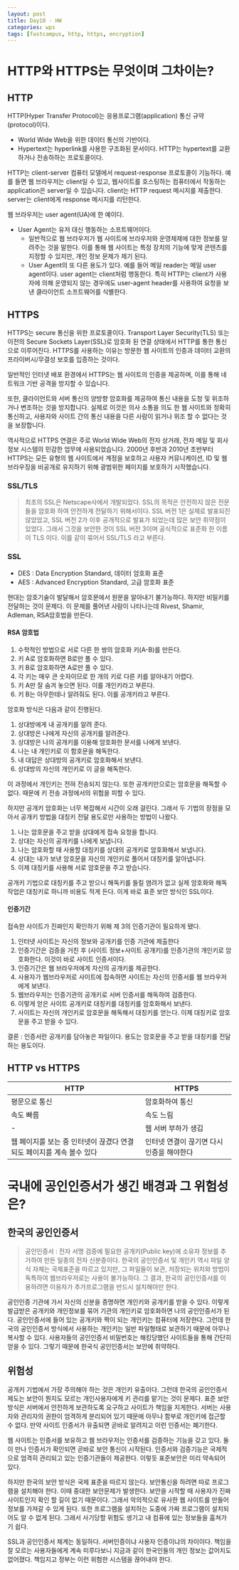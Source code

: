 ```yaml
---
layout: post
title: Day10 - HW
categories: wps
tags: [fastcampus, http, https, encryption]
---
```


# HTTP와 HTTPS는 무엇이며 그차이는?

## HTTP

HTTP(Hyper Transfer Protocol)는 응용프로그램(application) 통신 규약(protocol)이다.

- World Wide Web을 위한 데이터 통신의 기반이다.
- Hypertext는 hyperlink를 사용한 구조화된 문서이다. HTTP는 hypertext를 교환하거나 전송하하는 프로토콜이다.

HTTP는 client-server 컴퓨터 모델에서 request-response 프로토콜이 기능하다. 예를 들면 웹 브라우저는 client일 수 있고, 웹사이트를 호스팅하는 컴퓨터에서 작동하는 application은 server일 수 있습니다. client는 HTTP request 메시지를 제출한다. server는 client에게 response 메시지를 리턴한다.

웹 브라우저는 user agent(UA)에 한 예이다.
- User Agent는 유저 대신 행동하는 소프트웨어이다.
  - 일반적으로 웹 브라우저가 웹 사이트에 브라우저와 운영체제에 대한 정보를 알려주는 것을 말한다. 이를 통해 웹 사이트는 특정 장치의 기능에 맞게 콘텐츠를 지정할 수 있지만, 개인 정보 문제가 제기 된다.
  - User Agent의 또 다른 용도가 있다. 예를 들어 메일 reader는 메일 user agent이다. user agent는 client처럼 행동한다. 특히 HTTP는 client가 사용자에 의해 운영되지 않는 경우에도 user-agent header를 사용하여 요청을 보낸 클라이언트 소프트웨어를 식별한다.

## HTTPS
HTTPS는 secure 통신을 위한 프로토콜이다. Transport Layer Security(TLS) 또는 이전의 Secure Sockets Layer(SSL)로 암호화 된 연결 상태에서 HTTP를 통한 통신으로 이루어진다. HTTPS를 사용하는 이유는 방문한 웹 사이트의 인증과 데이터 교환의 프라이버시/무결성 보호를 입증하는 것이다.

일반적인 인터넷 배포 환경에서 HTTPS는 웹 사이트의 인증을 제공하며, 이를 통해 네트워크 기반 공격을 방지할 수 있습니다.

또한, 클라이언트와 서버 통신의 양방향 암호화를 제공하여 통신 내용을 도청 및 위조하거나 변조하는 것을 방지합니다. 실제로 이것은 의사 소통을 의도 한 웹 사이트와 정확히 통신하고, 사용자와 사이트 간의 통신 내용을 다른 사람이 읽거나 위조 할 수 없다는 것을 보장합니다.

역사적으로 HTTPS 연결은 주로 World Wide Web의 전자 상거래, 전자 메일 및 회사 정보 시스템의 민감한 업무에 사용되었습니다. 2000년 후반과 2010년 초반부터 HTTPS는 모든 유형의 웹 사이트에서 계정을 보호하고 사용자 커뮤니케이션, ID 및 웹 브라우징을 비공개로 유지하기 위해 광범위한 페이지를 보호하기 시작했습니다.

### SSL/TLS
> 최초의 SSL은 Netscape사에서 개발되었다. SSL의 목적은 안전하지 않은 전문들을 암호화 하여 안전하게 전달하기 위해서이다. SSL 버전 1은 실제로 발표되진 않았었고, SSL 버전 2가 이후 공개적으로 발표가 되었는데 많은 보안 취약점이 있었다. 그래서 그것을 보안한 것이 SSL 버전 3이며 공식적으로 표준화 한 이름이 TLS 이다. 이를 같이 묶어서 SSL/TLS 라고 부른다.


### SSL

- DES : Data Encryption Standard, 데이터 암호화 표준
- AES : Advanced Encryption Standard, 고급 암호화 표준

현대는 암호기술이 발달해서 암호문에서 원문을 알아내기 불가능하다. 하지만 비밀키를 전달하는 것이 문제다. 이 문제를 풀어낸 사람이 나타나는데 Rivest, Shamir, Adleman, RSA암호법을 만든다.

#### RSA 암호법
1. 수학적인 방법으로 서로 다른 한 쌍의 암호화 키(A-B)를 만든다.
2. 키 A로 암호화하면 B로만 풀 수 있다.
3. 키 B로 암호화하면 A로만 풀 수 있다.
4. 각 키는 매우 큰 숫자이므로 한 개의 키로 다른 키를 알아내기 어렵다.
5. 키 A만 잘 숨겨 놓으면 된다. 이를 개인키라고 부른다.
6. 키 B는 아무한테나 알려줘도 된다. 이를 공개키라고 부른다.

암호화 방식은 다음과 같이 진행된다.

1. 상대방에게 내 공개키를 알려 준다.
2. 상대방은 나에게 자신의 공개키를 알려준다.
3. 상대방은 나의 공개키를 이용해 암호화한 문서를 나에게 보낸다.
4. 나는 내 개인키로 이 함호문을 해독한다.
5. 내 대답은 상대방의 공개키로 암호화해서 보낸다.
6. 상대방의 자신의 개인키로 이 글을 해독한다.

이 과정에서 개인키는 전혀 전송되지 않는다. 또한 공개키만으로는 암호문을 해독할 수 없다. 때문에 키 전송 과정에서의 위험을 피할 수 있다.

하지만 공개키 암호화는 너무 복잡해서 시간이 오래 걸린다. 그래서 두 기법의 장점을 모아서 공개키 방법을 대칭키 전달 용도로만 사용하는 방법이 나왔다.

1. 나는 암호문을 주고 받을 상대에게 접속 요청을 합니다.
2. 상대는 자신의 공개키를 나에게 보냅니다.
3. 나는 암호화할 때 사용할 대칭키를 상대의 공개키로 암호화해서 보냅니다.
4. 상대는 내가 보낸 암호문을 자신의 개인키로 풀어서 대칭키를 알아냅니다.
5. 이제 대칭키를 사용해 서로 암호문을 주고 받습니다.

공개키 기법으로 대칭키를 주고 받으니 해독키를 들킬 염려가 없고 실제 암호화와 해독 작업은 대칭키로 하니까 비용도 적게 든다. 이게 바로 표준 보안 방식인 SSL이다.

#### 인증기간
접속한 사이트가 진짜인지 확인하기 위해 제 3의 인증기관이 필요하게 됐다.

1. 인터넷 사이트는 자신의 정보와 공개키를 인증 기관에 제출한다
2. 인증기간은 검증을 거친 후 (사이트 정보+사이트 공개키)를 인증기관의 개인키로 암호화한다. 이것이 바로 사이트 인증서이다.
3. 인증기간은 웹 브라우저에게 자신의 공개키를 제공한다.
4. 사용자가 웹브라우저로 사이트에 접속하면 사이트는 자신의 인증서를 웹 브라우저에게 보낸다.
5. 웹브라우저는 인증기관의 공개키로 서버 인증서를 해독하여 검증한다.
6. 이렇게 얻은 사이트 공개키로 대칭키를 대칭키를 암호화해서 보낸다.
7. 사이트는 자신의 개인키로 암호문을 해독해서 대칭키를 얻는다. 이제 대칭키로 암호문을 주고 받을 수 있다.

결론 : 인증서란 공개키를 담아놓은 파일이다. 용도는 암호문을 주고 받을 대칭키를 전달하는 용도이다.


## HTTP vs HTTPS

| HTTP    | HTTPS       |
| ------- | ----------- |
| 평문으로 통신 | 암호화하여 통신    |
| 속도 빠름   | 속도 느림       |
| -       | 웹 서버 부하가 생김 |
| 웹 페이지를 보는 중 인터넷이 끊겼다 연결되도 페이지를 계속 볼수 있다 | 인터넷 연결이 끊기면 다시 인증을 해야한다


# 국내에 공인인증서가 생긴 배경과 그 위험성은?


## 한국의 공인인증서

> 공인인증서 : 전자 서명 검증에 필요한 공개키(Public key)에 소유자 정보를 추가하여 만든 일종의 전자 신분증이다. 한국의 공인인증서 및 개인키 역시 파일 양식 자체는 국제표준을 따르고 있지만, 그 파일들이 보관, 저장되는 위치와 방법이 독특하여 웹브라우저로는 사용이 불가능하다. 그 결과, 한국의 공인인증서를 이용하려면 이용자가 추가프로그램을 반드시 설치해야만 한다.

공인인증 기관에 가서 자신의 신분을 증명하면 개인키와 공개키를 받을 수 있다. 이렇게 발급받은 공개키와 개인정보를 묶어 기관의 개인키로 암호화하면 나의 공인인증서가 된다. 공인인증서에 들어 있는 공개키와 짝이 되는 개인키는 컴퓨터에 저장한다. 그런데 한국의 공인인증서 방식에서 사용하는 개인키는 일반 파일형태로 보관하기 때문에 아무나 복사할 수 있다. 사용자들의 공인인증서 비밀번호는 해킹당했던 사이트들을 통해 간단히 얻을 수 있다. 그렇기 때문에 한국식 공인인증서는 보안에 취약하다.



## 위험성
공개키 기법에서 가장 주의해야 하는 것은 개인키 유출이다. 그런데 한국의 공인인증서 제도는 보안이 뭔지도 모르는 개인사용자에게 키 관리를 맡기는 것이 문제다. 표준 보안방식은 서버에서 안전하게 보관하도록 요구하고 사이트가 책임을 지게한다. 서버는 사용자와 관리자의 권한이 엄격하게 분리되어 있기 때문에 아무나 함부로 개인키에 접근할 수 없다. 만약 사이트 인증서가 유출되면 곧바로 알려지고 이런 인증서는 폐기한다.

웹 사이트는 인증서를 보유하고 웹 브라우저는 인증서를 검증하는 기능을 갖고 있다. 둘이 만나 인증서가 확인되면 곧바로 보안 통신이 시작된다. 인증서와 검증기능은 국제적으로 엄격히 관리되고 있는 인증기관들이 제공한다. 이렇듯 표준보안은 미리 약속되어 있다.

하지만 한국의 보안 방식은 국제 표준을 따르지 않는다. 보안통신을 하려면 따로 프로그램을 설치해야 한다. 이때 중대한 보안문제가 발생한다. 보안을 시작할 때 사용자가 진짜 사이트인지 확인 할 길이 없기 때문이다. 그래서 악의적으로 유사한 웹 사이트를 만들어 정보를 가져갈 수 있게 된다. 또한 프로그램을 설치하는 도중에 가짜 프로그램이 설치되어도 알 수 없게 된다. 그래서 사기당할 위험도 생기고 내 컴퓨에 있는 정보들을 훔쳐가기 쉽다.

SSL과 공인인증서 체계는 동일하다. 서버인증이냐 사용자 인증이냐의 차이이다. 책임을 잘 모르는 사용자들에게 계속 미루다보니 지금과 같이 한국인들의 개인 정보는 값어치도 없어졌다. 책임지고 정부는 이런 위험한 시스템을 끊어내야 한다.
